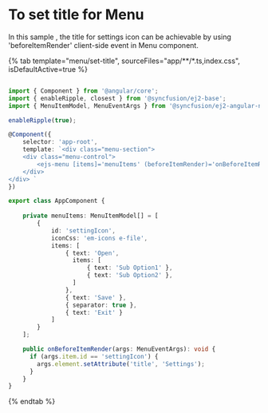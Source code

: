 # To set title for Menu

In this sample , the title for settings icon can be achievable by using 'beforeItemRender' client-side event in Menu component.

{% tab template="menu/set-title", sourceFiles="app/**/*.ts,index.css", isDefaultActive=true %}

```typescript

import { Component } from '@angular/core';
import { enableRipple, closest } from '@syncfusion/ej2-base';
import { MenuItemModel, MenuEventArgs } from '@syncfusion/ej2-angular-navigations';

enableRipple(true);

@Component({
    selector: 'app-root',
    template: `<div class="menu-section">
    <div class="menu-control">
        <ejs-menu [items]='menuItems' (beforeItemRender)='onBeforeItemRender($event)'>></ejs-menu>
    </div>
</div> `
})

export class AppComponent {
  
    private menuItems: MenuItemModel[] = [
        {
            id: 'settingIcon',
            iconCss: 'em-icons e-file',
            items: [
                { text: 'Open',
                  items: [
                      { text: 'Sub Option1' },
                      { text: 'Sub Option2' },
                  ]
                },
                { text: 'Save' },
                { separator: true },
                { text: 'Exit' }
            ]
        }
    ];

    public onBeforeItemRender(args: MenuEventArgs): void {
      if (args.item.id == 'settingIcon') {
        args.element.setAttribute('title', 'Settings');
      }
    }
}
```

{% endtab %}